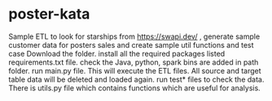 # poster-kata
Sample ETL to look  for starships from https://swapi.dev/ , generate sample customer data for posters sales  and create sample util functions and test case
Download the folder.
install all the required packages listed requirements.txt file.
check the Java, python, spark bins are added in path folder.
run main.py file. This will execute the ETL files.
All source and target table data will be deleted and loaded again.
run test* files to check the data.
There is utils.py file which contains functions which are useful for analysis.
